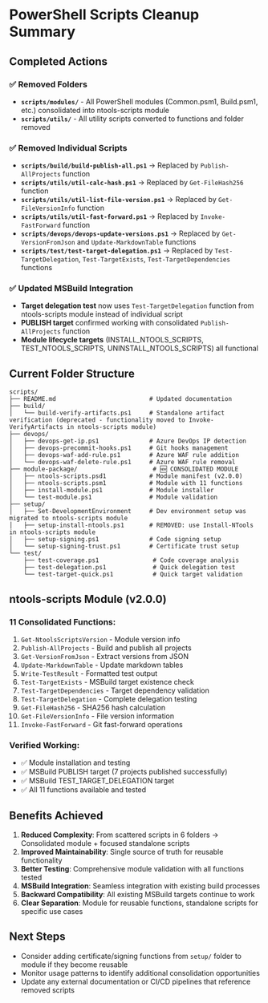 # PowerShell Scripts Cleanup Summary

## Completed Actions

### ✅ **Removed Folders**
- **`scripts/modules/`** - All PowerShell modules (Common.psm1, Build.psm1, etc.) consolidated into ntools-scripts module
- **`scripts/utils/`** - All utility scripts converted to functions and folder removed

### ✅ **Removed Individual Scripts**
- **`scripts/build/build-publish-all.ps1`** → Replaced by `Publish-AllProjects` function
- **`scripts/utils/util-calc-hash.ps1`** → Replaced by `Get-FileHash256` function  
- **`scripts/utils/util-list-file-version.ps1`** → Replaced by `Get-FileVersionInfo` function
- **`scripts/utils/util-fast-forward.ps1`** → Replaced by `Invoke-FastForward` function
- **`scripts/devops/devops-update-versions.ps1`** → Replaced by `Get-VersionFromJson` and `Update-MarkdownTable` functions
- **`scripts/test/test-target-delegation.ps1`** → Replaced by `Test-TargetDelegation`, `Test-TargetExists`, `Test-TargetDependencies` functions

### ✅ **Updated MSBuild Integration**
- **Target delegation test** now uses `Test-TargetDelegation` function from ntools-scripts module instead of individual script
- **PUBLISH target** confirmed working with consolidated `Publish-AllProjects` function
- **Module lifecycle targets** (INSTALL_NTOOLS_SCRIPTS, TEST_NTOOLS_SCRIPTS, UNINSTALL_NTOOLS_SCRIPTS) all functional

## Current Folder Structure

```
scripts/
├── README.md                          # Updated documentation
├── build/
│   └── build-verify-artifacts.ps1     # Standalone artifact verification (deprecated - functionality moved to Invoke-VerifyArtifacts in ntools-scripts module)
├── devops/
│   ├── devops-get-ip.ps1              # Azure DevOps IP detection
│   ├── devops-precommit-hooks.ps1     # Git hooks management
│   ├── devops-waf-add-rule.ps1        # Azure WAF rule addition
│   └── devops-waf-delete-rule.ps1     # Azure WAF rule removal
├── module-package/                     # 🆕 CONSOLIDATED MODULE
│   ├── ntools-scripts.psd1            # Module manifest (v2.0.0)
│   ├── ntools-scripts.psm1            # Module with 11 functions
│   ├── install-module.ps1             # Module installer
│   └── test-module.ps1                # Module validation
├── setup/
│   ├── Set-DevelopmentEnvironment     # Dev environment setup was migrated to ntools-scripts module
│   ├── setup-install-ntools.ps1       # REMOVED: use Install-NTools in ntools-scripts module
│   ├── setup-signing.ps1              # Code signing setup
│   └── setup-signing-trust.ps1        # Certificate trust setup
└── test/
    ├── test-coverage.ps1               # Code coverage analysis
    ├── test-delegation.ps1             # Quick delegation test
    └── test-target-quick.ps1           # Quick target validation
```

## ntools-scripts Module (v2.0.0)

### **11 Consolidated Functions:**
1. `Get-NtoolsScriptsVersion` - Module version info
2. `Publish-AllProjects` - Build and publish all projects
3. `Get-VersionFromJson` - Extract versions from JSON
4. `Update-MarkdownTable` - Update markdown tables
5. `Write-TestResult` - Formatted test output
6. `Test-TargetExists` - MSBuild target existence check
7. `Test-TargetDependencies` - Target dependency validation
8. `Test-TargetDelegation` - Complete delegation testing
9. `Get-FileHash256` - SHA256 hash calculation
10. `Get-FileVersionInfo` - File version information
11. `Invoke-FastForward` - Git fast-forward operations

### **Verified Working:**
- ✅ Module installation and testing
- ✅ MSBuild PUBLISH target (7 projects published successfully)
- ✅ MSBuild TEST_TARGET_DELEGATION target
- ✅ All 11 functions available and tested

## Benefits Achieved

1. **Reduced Complexity**: From scattered scripts in 6 folders → Consolidated module + focused standalone scripts
2. **Improved Maintainability**: Single source of truth for reusable functionality
3. **Better Testing**: Comprehensive module validation with all functions tested
4. **MSBuild Integration**: Seamless integration with existing build processes
5. **Backward Compatibility**: All existing MSBuild targets continue to work
6. **Clear Separation**: Module for reusable functions, standalone scripts for specific use cases

## Next Steps

- Consider adding certificate/signing functions from `setup/` folder to module if they become reusable
- Monitor usage patterns to identify additional consolidation opportunities
- Update any external documentation or CI/CD pipelines that reference removed scripts
